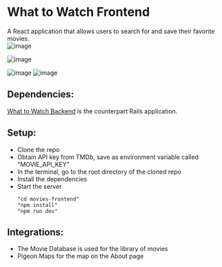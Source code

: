 # What to Watch Frontend
A React application that allows users to search for and save their favorite movies.
<br />
![image](https://github.com/kevinjolley91/movies-frontend/assets/137746914/997201ae-9f57-4152-8b4f-455bc28f2919)

![image](https://github.com/kevinjolley91/movies-frontend/assets/137746914/288a0291-ff29-4009-84c7-e152024ae8a6)

![image](https://github.com/kevinjolley91/movies-frontend/assets/137746914/140311b9-c266-4762-9314-7cd765dcb17b)
![image](https://github.com/kevinjolley91/movies-frontend/assets/137746914/ff04ffd7-974c-40a1-a8b4-354bf093757c)

## Dependencies:
[What to Watch Backend](https://github.com/kevinjolley91/movies-api) is the counterpart Rails application.

## Setup:
- Clone the repo
- Obtain API key from TMDb, save as environment variable called "MOVIE_API_KEY"
- In the terminal, go to the root directory of the cloned repo
- Install the dependencies
- Start the server
  ```
  "cd movies-frontend"
  "npm install"
  "npm run dev"
  ```

## Integrations:
- The Movie Database is used for the library of movies
- Pigeon Maps for the map on the About page

